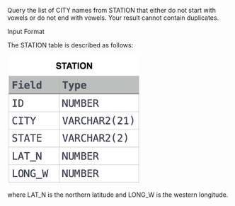 Query the list of CITY names from STATION that either do not start with vowels or do not end with vowels. Your result cannot contain duplicates.

Input Format

The STATION table is described as follows:

![table](table.jpg)

where LAT_N is the northern latitude and LONG_W is the western longitude.

